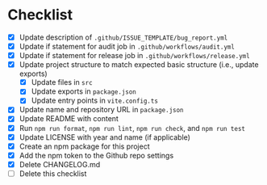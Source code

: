 # Checklist

- [x] Update description of `.github/ISSUE_TEMPLATE/bug_report.yml`
- [x] Update if statement for audit job in `.github/workflows/audit.yml`
- [x] Update if statement for release job in `.github/workflows/release.yml`
- [x] Update project structure to match expected basic structure (i.e., update exports)
  - [x] Update files in `src`
  - [x] Update exports in `package.json`
  - [x] Update entry points in `vite.config.ts`
- [x] Update name and repository URL in `package.json`
- [x] Update README with content
- [x] Run `npm run format`, `npm run lint`, `npm run check`, and `npm run test`
- [x] Update LICENSE with year and name (if applicable)
- [x] Create an npm package for this project
- [x] Add the npm token to the Github repo settings
- [x] Delete CHANGELOG.md
- [ ] Delete this checklist

